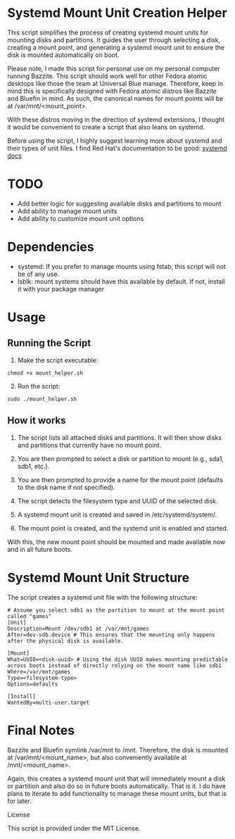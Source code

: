 # Systemd Mount Unit Creation Helper


This script simplifies the process of creating systemd mount units for mounting disks and partitions. It guides the user through selecting a disk, creating a mount point, and generating a systemd mount unit to ensure the disk is mounted automatically on boot.

Please note, I made this script for personal use on my personal computer running Bazzite.  This script should work well for other Fedora atomic desktops like those the team at Universal Blue manage. Therefore, keep in mind this is specifically designed with Fedora atomic distros like Bazzite and Bluefin in mind. As such, the canonical names for mount points will be at /var/mnt/<mount_point>.

With these distros moving in the direction of systemd extensions, I thought it would be convenient to create a script that also leans on systemd.

Before using the script, I highly suggest learning more about systemd and their types of unit files.  I find Red Hat's documentation to be good: [systemd docs](https://docs.redhat.com/en/documentation/Red_Hat_Enterprise_Linux/7/html/System_Administrators_Guide/chap-Managing_Services_with_systemd.html#sect-Managing_Services_with_systemd-Introduction)

# TODO
- Add better logic for suggesting available disks and partitions to mount
- Add ability to manage mount units
- Add ability to customize mount unit options

# Dependencies

- systemd: If you prefer to manage mounts using fstab, this script will not be of any use.
- lsblk: mount systems should have this available by default. If not, install it with your package manager

# Usage

## Running the Script

1. Make the script executable:

`chmod +x mount_helper.sh`

2. Run the script:

`sudo ./mount_helper.sh`

## How it works

1. The script lists all attached disks and partitions. It will then show disks and partitions that currently have no mount point.

2. You are then prompted to select a disk or partition to mount (e.g., sda1, sdb1, etc.).

3. You are then prompted to provide a name for the mount point (defaults to the disk name if not specified).

4. The script detects the filesystem type and UUID of the selected disk.

5. A systemd mount unit is created and saved in /etc/systemd/system/.

6. The mount point is created, and the systemd unit is enabled and started.

With this, the new mount point should be mounted and made available now and in all future boots.

# Systemd Mount Unit Structure

The script creates a systemd unit file with the following structure:
```
# Assume you select sdb1 as the partition to mount at the mount point called "games"
[Unit]
Description=Mount /dev/sdb1 at /var/mnt/games
After=dev-sdb.device # This ensures that the mounting only happens after the physical disk is available.

[Mount]
What=UUID=<disk-uuid> # Using the disk UUID makes mounting predictable across boots instead of directly relying on the mount name like sdb1
Where=/var/mnt/games
Type=<filesystem-type>
Options=defaults

[Install]
WantedBy=multi-user.target
```

# Final Notes

Bazzite and Bluefin symlink /var/mnt to /mnt. Therefore, the disk is mounted at /var/mnt/<mount_name>, but also conveniently available at /mnt/<mount_name>.

Again, this creates a systemd mount unit that will immediately mount a disk or partition and also do so in future boots automatically.  That is it.  I do have plans to iterate to add functionality to manage these mount units, but that is for later.

License

This script is provided under the MIT License.

